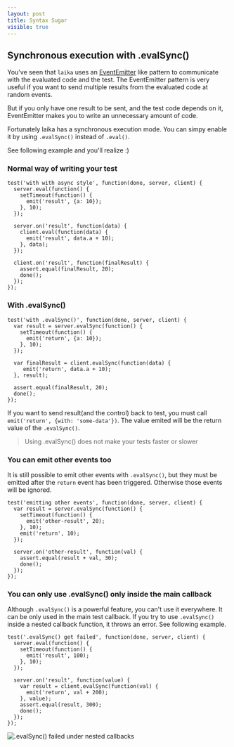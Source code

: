 ```yaml
---
layout: post
title: Syntax Sugar
visible: true
---
```


## Synchronous execution with .evalSync()

You've seen that `laika` uses an [EventEmitter](http://www.sitepoint.com/nodejs-events-and-eventemitter/) like pattern to communicate with the evaluated code and the test. The EventEmitter pattern is very useful if you want to send multiple results from the evaluated code at random events.

But if you only have one result to be sent, and the test code depends on it, EventEmitter makes you to write an unnecessary amount of code. 

Fortunately laika has a synchronous execution mode. You can simpy enable it by using `.evalSync()` instead of `.eval()`.

See following example and you'll realize :)

### Normal way of writing your test

    test('with with async style', function(done, server, client) {
      server.eval(function() {
        setTimeout(function() {
          emit('result', {a: 10});
        }, 10);
      });

      server.on('result', function(data) {
        client.eval(function(data) {
          emit('result', data.a + 10);
        }, data);
      });

      client.on('result', function(finalResult) {
        assert.equal(finalResult, 20);
        done();
      });
    });

### With .evalSync() 

    test('with .evalSync()', function(done, server, client) {
      var result = server.evalSync(function() {
        setTimeout(function() {
          emit('return', {a: 10});
        }, 10);
      });

      var finalResult = client.evalSync(function(data) {
         emit('return', data.a + 10);
      }, result);

      assert.equal(finalResult, 20);
      done();
    });

If you want to send result(and the control) back to test, you must call `emit('return', {with: 'some-data'})`. The value emited will be the return value of the `.evalSync()`. 

> Using .evalSync() does not make your tests faster or slower

### You can emit other events too

It is still possible to emit other events with `.evalSync()`, but they must be emitted after the `return` event has been triggered. Otherwise those events will be ignored.

    test('emitting other events', function(done, server, client) {
      var result = server.evalSync(function() {
        setTimeout(function() {
          emit('other-result', 20);
        }, 10);
        emit('return', 10);
      });

      server.on('other-result', function(val) {
        assert.equal(result + val, 30);
        done();
      });
    });

### You can only use .evalSync() only inside the main callback

Although `.evalSync()` is a powerful feature, you can't use it everywhere. It can be only used in the main test callback. If you try to use `.evalSync()` inside a nested callback function, it throws an error. See following example.

    test('.evalSync() get failed', function(done, server, client) {
      server.eval(function() {
        setTimeout(function() {
          emit('result', 100);
        }, 10);
      });

      server.on('result', function(value) {
        var result = client.evalSync(function(val) {
          emit('return', val + 200);
        }, value);
        assert.equal(result, 300);
        done();
      });
    });

![.evalSync() failed under nested callbacks](http://i.imgur.com/olNMA2h.png)

